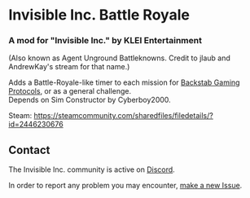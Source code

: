 # Invisible Inc. Battle Royale
### A mod for "Invisible Inc." by KLEI Entertainment

(Also known as Agent Unground Battleknowns. Credit to jlaub and AndrewKay's stream for that name.)

Adds a Battle-Royale-like timer to each mission for [Backstab Gaming
Protocols](https://iiwiki.werp.site/community:backstab_gaming_protocols),
or as a general challenge. \
Depends on Sim Constructor by Cyberboy2000.

Steam: https://steamcommunity.com/sharedfiles/filedetails/?id=2446230676


## Contact

The Invisible Inc. community is active on [Discord](https://discord.gg/aQrXEse).

In order to report any problem you may encounter, [make a new Issue][issues].

[issues]: https://github.com/InvisibleInc-BattleRoyale/issues
